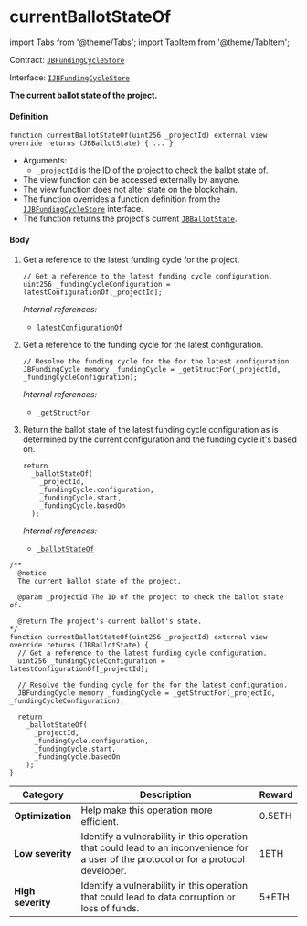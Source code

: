 # currentBallotStateOf

import Tabs from '@theme/Tabs';
import TabItem from '@theme/TabItem';

Contract: [`JBFundingCycleStore`](/v4/deprecated/v2/contracts/jbfundingcyclestore/README.md)​‌

Interface: [`IJBFundingCycleStore`](/v4/deprecated/v2/interfaces/ijbfundingcyclestore.md)

<Tabs>
<TabItem value="Step by step" label="Step by step">

**The current ballot state of the project.**

#### Definition

```
function currentBallotStateOf(uint256 _projectId) external view override returns (JBBallotState) { ... }
```

* Arguments:
  * `_projectId` is the ID of the project to check the ballot state of.
* The view function can be accessed externally by anyone.
* The view function does not alter state on the blockchain.
* The function overrides a function definition from the [`IJBFundingCycleStore`](/v4/deprecated/v2/interfaces/ijbfundingcyclestore.md) interface.
* The function returns the project's current [`JBBallotState`](/v4/deprecated/v2/enums/jbballotstate.md).

#### Body

1.  Get a reference to the latest funding cycle for the project.

    ```
    // Get a reference to the latest funding cycle configuration.
    uint256 _fundingCycleConfiguration = latestConfigurationOf[_projectId];
    ```

    _Internal references:_

    * [`latestConfigurationOf`](/v4/deprecated/v2/contracts/jbfundingcyclestore/properties/latestconfigurationof.md)
2.  Get a reference to the funding cycle for the latest configuration.

    ```
    // Resolve the funding cycle for the for the latest configuration.
    JBFundingCycle memory _fundingCycle = _getStructFor(_projectId, _fundingCycleConfiguration);
    ```

    _Internal references:_

    * [`_getStructFor`](/v4/deprecated/v2/contracts/jbfundingcyclestore/read/-_getstructfor.md)
3.  Return the ballot state of the latest funding cycle configuration as is determined by the current configuration and the funding cycle it's based on.

    ```
    return
      _ballotStateOf(
        _projectId,
        _fundingCycle.configuration,
        _fundingCycle.start,
        _fundingCycle.basedOn
      );
    ```

    _Internal references:_

    * [`_ballotStateOf`](/v4/deprecated/v2/contracts/jbfundingcyclestore/read/-_ballotstateof.md)

</TabItem>

<TabItem value="Code" label="Code">

```
/**
  @notice
  The current ballot state of the project.

  @param _projectId The ID of the project to check the ballot state of.

  @return The project's current ballot's state.
*/
function currentBallotStateOf(uint256 _projectId) external view override returns (JBBallotState) {
  // Get a reference to the latest funding cycle configuration.
  uint256 _fundingCycleConfiguration = latestConfigurationOf[_projectId];

  // Resolve the funding cycle for the for the latest configuration.
  JBFundingCycle memory _fundingCycle = _getStructFor(_projectId, _fundingCycleConfiguration);

  return
    _ballotStateOf(
      _projectId,
      _fundingCycle.configuration,
      _fundingCycle.start,
      _fundingCycle.basedOn
    );
}
```

</TabItem>

<TabItem value="Bug bounty" label="Bug bounty">

| Category          | Description                                                                                                                            | Reward |
| ----------------- | -------------------------------------------------------------------------------------------------------------------------------------- | ------ |
| **Optimization**  | Help make this operation more efficient.                                                                                               | 0.5ETH |
| **Low severity**  | Identify a vulnerability in this operation that could lead to an inconvenience for a user of the protocol or for a protocol developer. | 1ETH   |
| **High severity** | Identify a vulnerability in this operation that could lead to data corruption or loss of funds.                                        | 5+ETH  |

</TabItem>
</Tabs>
